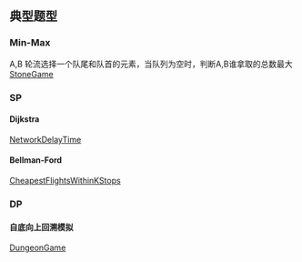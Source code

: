 ## 典型题型

### Min-Max
A,B 轮流选择一个队尾和队首的元素，当队列为空时，判断A,B谁拿取的总数最大
[StoneGame](src/main/java/com/leetcode/graph/StoneGame.kt)

### SP
#### Dijkstra
[NetworkDelayTime](src/main/java/com/leetcode/graph/NetworkDelayTime.kt)

#### Bellman-Ford
[CheapestFlightsWithinKStops](src/main/java/com/leetcode/graph/CheapestFlightsWithinKStops.kt)

### DP

#### 自底向上回溯模拟
[DungeonGame](src/main/java/com/leetcode/dp/DungeonGame.kt)


